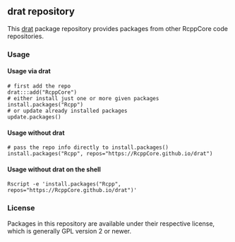 ## drat repository

This [drat](http://dirk.eddelbuettel.com/code/drat.html) package repository provides packages from other RcppCore code repositories.

### Usage

#### Usage via drat

```{.r}
# first add the repo
drat:::add("RcppCore")
# either install just one or more given packages
install.packages("Rcpp")     
# or update already installed packages
update.packages()
```

#### Usage without drat

```{r}
# pass the repo info directly to install.packages()
install.packages("Rcpp", repos="https://RcppCore.github.io/drat")
```

#### Usage without drat on the shell

```{sh}
Rscript -e 'install.packages("Rcpp", repos="https://RcppCore.github.io/drat")'
```


### License

Packages in this repository are available under their respective license, which is generally GPL version 2 or newer.
